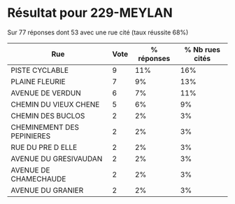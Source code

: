 # Résultat pour 229-MEYLAN

Sur 77 réponses dont 53 avec une rue cité (taux réussite 68%)

| Rue | Vote | % réponses | % Nb rues cités|
|-----|------|------------|----------------|
| PISTE CYCLABLE | 9 | 11% | 16%|
| PLAINE FLEURIE | 7 | 9% | 13%|
| AVENUE DE VERDUN | 6 | 7% | 11%|
| CHEMIN DU VIEUX CHENE | 5 | 6% | 9%|
| CHEMIN DES BUCLOS | 2 | 2% | 3%|
| CHEMINEMENT DES PEPINIERES | 2 | 2% | 3%|
| RUE DU PRE D ELLE | 2 | 2% | 3%|
| AVENUE DU GRESIVAUDAN | 2 | 2% | 3%|
| AVENUE DE CHAMECHAUDE | 2 | 2% | 3%|
| AVENUE DU GRANIER | 2 | 2% | 3%|
